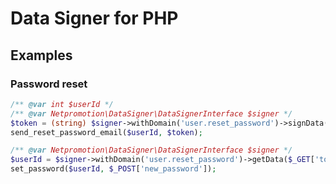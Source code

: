 # Data Signer for PHP

## Examples

### Password reset

```php
/** @var int $userId */
/** @var Netpromotion\DataSigner\DataSignerInterface $signer */
$token = (string) $signer->withDomain('user.reset_password')->signData($userId, 12 * 3600);
send_reset_password_email($userId, $token);
```

```php
/** @var Netpromotion\DataSigner\DataSignerInterface $signer */
$userId = $signer->withDomain('user.reset_password')->getData($_GET['token']);
set_password($userId, $_POST['new_password']);
```
